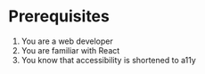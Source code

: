 # Prerequisites

1. You are a web developer
2. You are familiar with React
3. You know that accessibility is shortened to a11y